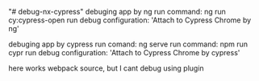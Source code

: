 "# debug-nx-cypress"
debuging app by ng
run command: ng run cy:cypress-open
run debug configuration: 'Attach to Cypress Chrome by ng'

debuging app by cypress
run comand: ng serve
run command: npm run cypr
run debug configuration: 'Attach to Cypress Chrome by cypress'


here works webpack source, but I cant debug using plugin
